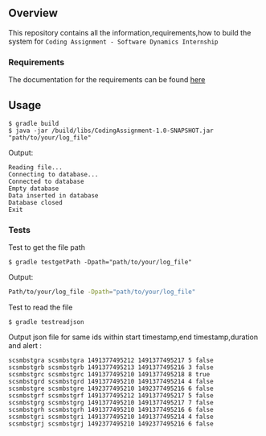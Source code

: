 ## Overview
This repository contains all the information,requirements,how to build the system for `Coding Assignment - Software Dynamics Internship`

### Requirements
The documentation for the requirements can be found [here]()

## Usage
```
$ gradle build
$ java -jar /build/libs/CodingAssignment-1.0-SNAPSHOT.jar "path/to/your/log_file"
```
Output:
```
Reading file...
Connecting to database...
Connected to database
Empty database
Data inserted in database
Database closed
Exit
```
### Tests
Test to get the file path
```
$ gradle testgetPath -Dpath="path/to/your/log_file"
```
Output:

```bash
Path/to/your/log_file -Dpath="path/to/your/log_file"
```

Test to read the file
```
$ gradle testreadjson
```
Output json file for same ids within start timestamp,end timestamp,duration and alert :
```
scsmbstgra scsmbstgra 1491377495212 1491377495217 5 false
scsmbstgrb scsmbstgrb 1491377495213 1491377495216 3 false
scsmbstgrc scsmbstgrc 1491377495210 1491377495218 8 true
scsmbstgrd scsmbstgrd 1491377495210 1491377495214 4 false
scsmbstgre scsmbstgre 1492377495210 1492377495216 6 false
scsmbstgrf scsmbstgrf 1491377495212 1491377495217 5 false
scsmbstgrg scsmbstgrg 1491377495210 1491377495217 7 false
scsmbstgrh scsmbstgrh 1491377495210 1491377495216 6 false
scsmbstgri scsmbstgri 1491377495210 1491377495214 4 false
scsmbstgrj scsmbstgrj 1492377495210 1492377495216 6 false
```
